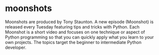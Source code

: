 # moonshots
Moonshots are produced by Tony Staunton. A new episode (Moonshot) is released every Tuesday featuring tips and tricks with Python. Each Moonshot is a short video and focuses on one technique or aspect of Python programming so that you can quickly apply what you learn to your own projects. The topics target the beginner to intermediate Python developer. 

